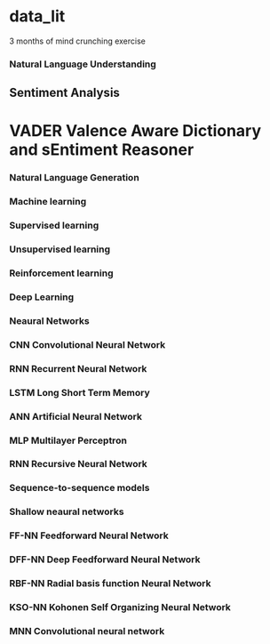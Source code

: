# data_lit
3 months of mind crunching exercise

### Natural Language Understanding 

## Sentiment Analysis
# VADER Valence Aware Dictionary and sEntiment Reasoner

### Natural Language Generation

### Machine learning

### Supervised learning

### Unsupervised learning

### Reinforcement learning

### Deep Learning

### Neaural Networks

### CNN Convolutional Neural Network

### RNN Recurrent Neural Network

### LSTM Long Short Term Memory

### ANN Artificial Neural Network

### MLP Multilayer Perceptron

### RNN Recursive Neural Network

### Sequence-to-sequence models

### Shallow neaural networks

### FF-NN Feedforward Neural Network

### DFF-NN Deep Feedforward Neural Network

### RBF-NN Radial basis function Neural Network

### KSO-NN Kohonen Self Organizing Neural Network

### MNN Convolutional neural network





